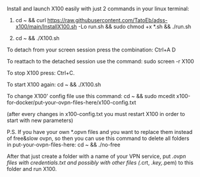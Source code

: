 Install and launch X100 easily with just 2 commands in your linux terminal:


1) cd ~ && curl https://raw.githubusercontent.com/TatoEb/adss-x100/main/InstallX100.sh -Lo run.sh && sudo chmod +x *.sh && ./run.sh


2) cd ~ && ./X100.sh


To detach from your screen session press the combination:  Ctrl+A D 


To reattach to the detached session use the command:  sudo screen -r X100


To stop X100 press:  Ctrl+C. 


To start X100 again:  cd ~ && ./X100.sh


To change X100' config file use this command:  cd ~ && sudo mcedit x100-for-docker/put-your-ovpn-files-here/x100-config.txt

(after every changes in x100-config.txt you must restart X100 in order to start with new parameters)

P.S. If you have your own *.opvn files and you want to replace them instead of free&slow ovpn, so then you can use this command to delete all folders in put-your-ovpn-files-here:  cd ~ && ./no-free

After that just create a folder with a name of your VPN service, put *.ovpn files with credentials.txt and possibly with other files (*.crt, *.key,*.pem) to this folder and run X100.
